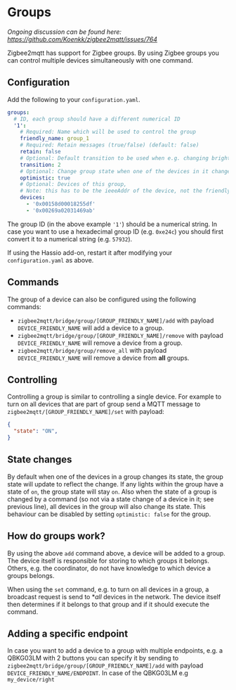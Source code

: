 ---
---
# Groups
*Ongoing discussion can be found here: https://github.com/Koenkk/zigbee2mqtt/issues/764*

Zigbee2mqtt has support for Zigbee groups. By using Zigbee groups you can control multiple devices simultaneously with one command.

## Configuration
Add the following to your `configuration.yaml`.

```yaml
groups:
  # ID, each group should have a different numerical ID
  '1':
    # Required: Name which will be used to control the group
    friendly_name: group_1
    # Required: Retain messages (true/false) (default: false)
    retain: false
    # Optional: Default transition to be used when e.g. changing brightness (in seconds) (default: 0)
    transition: 2
    # Optional: Change group state when one of the devices in it changes state, see 'State changes' below (default: true)
    optimistic: true
    # Optional: Devices of this group,
    # Note: this has to be the ieeeAddr of the device, not the friendly_name! (default: empty)
    devices:
      - '0x00158d00018255df'
      - '0x00269a02031469ab'
```

The group ID (in the above example `'1'`) should be a numerical string. In case you want to use a hexadecimal group ID (e.g. `0xe24c`) you should first convert it to a numerical string (e.g. `57932`).

If using the Hassio add-on, restart it after modifying your `configuration.yaml` as above.

## Commands
The group of a device can also be configured using the following commands:

- `zigbee2mqtt/bridge/group/[GROUP_FRIENDLY_NAME]/add` with payload `DEVICE_FRIENDLY_NAME` will add a device to a group.
- `zigbee2mqtt/bridge/group/[GROUP_FRIENDLY_NAME]/remove` with payload `DEVICE_FRIENDLY_NAME` will remove a device from a group.
- `zigbee2mqtt/bridge/group/remove_all` with payload `DEVICE_FRIENDLY_NAME` will remove a device from **all** groups.

## Controlling
Controlling a group is similar to controlling a single device. For example to turn on all devices that are part of group send a MQTT message to `zigbee2mqtt/[GROUP_FRIENDLY_NAME]/set` with payload:

```json
{
  "state": "ON",
}
```

## State changes
By default when one of the devices in a group changes its state, the group state will update to reflect the change. If any lights within the group have a state of `on`, the group state will stay `on`. Also when the state of a group is changed by a command (so not via a state change of a device in it; see previous line), all devices in the group will also change its state. This behaviour can be disabled by setting `optimistic: false` for the group.

## How do groups work?
By using the above `add` command above, a device will be added to a group. The device itself is responsible for storing to which groups it belongs. Others, e.g. the coordinator, do not have knowledge to which device a groups belongs.

When using the `set` command, e.g. to turn on all devices in a group, a broadcast request is send to **all* devices in the network. The device itself then determines if it belongs to that group and if it should execute the command.

## Adding a specific endpoint
In case you want to add a device to a group with multiple endpoints, e.g. a QBKG03LM with 2 buttons you can specify it by sending to `zigbee2mqtt/bridge/group/[GROUP_FRIENDLY_NAME]/add` with payload `DEVICE_FRIENDLY_NAME/ENDPOINT`. In case of the QBKG03LM e.g `my_device/right`
